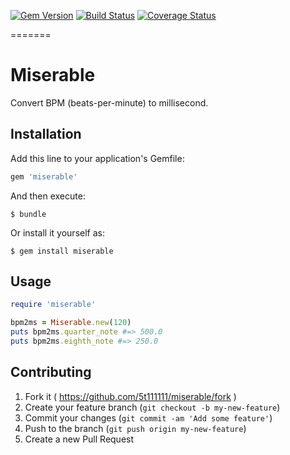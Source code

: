 [![Gem Version](https://badge.fury.io/rb/miserable.svg)](http://badge.fury.io/rb/miserable)
[![Build Status](https://travis-ci.org/5t111111/miserable.svg)](https://travis-ci.org/5t111111/miserable)
[![Coverage Status](https://coveralls.io/repos/5t111111/miserable/badge.png?branch=master)](https://coveralls.io/r/5t111111/miserable?branch=master)

=======

# Miserable

Convert BPM (beats-per-minute) to millisecond.

## Installation

Add this line to your application's Gemfile:

```ruby
gem 'miserable'
```

And then execute:

    $ bundle

Or install it yourself as:

    $ gem install miserable

## Usage

```ruby
require 'miserable'

bpm2ms = Miserable.new(120)
puts bpm2ms.quarter_note #=> 500.0
puts bpm2ms.eighth_note #=> 250.0
```

## Contributing

1. Fork it ( https://github.com/5t111111/miserable/fork )
2. Create your feature branch (`git checkout -b my-new-feature`)
3. Commit your changes (`git commit -am 'Add some feature'`)
4. Push to the branch (`git push origin my-new-feature`)
5. Create a new Pull Request
